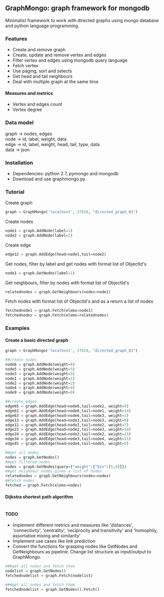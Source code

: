 ## GraphMongo: graph framework for mongodb
Minimalist framework to work with directed graphs using mongo database and python language programming.

### Features
* Create and remove graph
* Create, update and remove vertex and edges
* Filter vertex and edges using mongodb query language
* Fetch vertex
* Use paging, sort and selects
* Get head and tail neighbours
* Deal with multiple graph at the same time

#### Measures and metrics
* Vertex and edges count
* Vertex degree

### Data model
graph -> nodes, edges  
node -> id, label, weight, data  
edge -> id, label, weight, head, tail, type, data  
data -> json

### Installation
+ Dependencies: python 2.7, pymongo and mongodb
+ Download and use graphmongo.py

### Tutorial
Create graph
```python
graph = GraphMongo('localhost', 27018, "directed_graph_01")
```
Create nodes
```python
node1 = graph.AddNode(label=1)
node2 = graph.AddNode(label=2)

```
Create edge
```python
edge12 = graph.AddEdge(head=node1,tail=node2)
```
Get nodes, filter by label and get nodes with format list of ObjectId's
```python
node1 = graph.GetNodes(label=1)
```
Get neighbours, filter by nodes with format list of ObjectId's
```python
relatednodes = graph.GetNeighbours(nodes=node1)
```
Fetch nodes with format list of ObjectId's and as a return a list of nodes
```python
fetchednode1 = graph.Fetch(elems=node1)
fetchednodes = graph.Fetch(elems=relatednodes)
```

### Examples
#### Create a basic directed graph
```python
graph = GraphMongo('localhost', 27018, "directed_graph_01")

##create nodes
node6 = graph.AddNode(weight=6)
node5 = graph.AddNode(weight=5)
node3 = graph.AddNode(weight=3)
node1 = graph.AddNode(weight=1)
node2 = graph.AddNode(weight=2)
node4 = graph.AddNode(weight=4)
node9 = graph.AddNode(weight=9)

##create edges
edge65 = graph.AddEdge(head=node6,tail=node2, weight=9)
edge61 = graph.AddEdge(head=node6,tail=node1, weight=14)
edge63 = graph.AddEdge(head=node6,tail=node3, weight=2)
edge13 = graph.AddEdge(head=node1,tail=node3, weight=9)
edge12 = graph.AddEdge(head=node1,tail=node2, weight=7)
edge23 = graph.AddEdge(head=node2,tail=node3, weight=10)
edge24 = graph.AddEdge(head=node2,tail=node2, weight=15)
edge34 = graph.AddEdge(head=node3,tail=node4, weight=11)
edge45 = graph.AddEdge(head=node4,tail=node5, weight=6)

##get all nodes
nodes = graph.GetNodes()
##get filtered nodes
nodes = graph.GetNodes(query={"weight":{"$in":[5,6]}})
##get neighbour nodes given a list of nodes
relatednodes = graph.GetNeighbours(nodes=nodes)
##fetch nodes
fetched = graph.Fetch(elems=nodes)
```

#### Dijkstra shortest path algorithm
```python

```

#### TODO
* Implement different metrics and measures like 'distances', 'connectivity', 'centrality', 'reciprocity and transitivity' and 'homophily, assortative mixing and similarity'  
* Implement use cases like link prediction  
* Convert the functions for grasping nodes like GetNodes and GetNeighbours as pipeline. Change list structure as input/output to GraphMongo.   
 
```python
###get all nodes and fetch them
nodelist = graph.GetNodes()   
fetchednodelist = graph.Fetch(nodelist)  
```
```python
###get all nodes and fetch them
fetchednodelist = graph.GetNodes().Fetch()  
```
